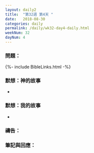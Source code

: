 ```yaml
---
layout: daily2
title:  "第32週 第4天 "
date:   2018-08-30
categories: daily
permalink: /daily/wk32-day4-daily.html
weekNum: 32
dayNum: 4
---
```


### 問題：

{%- include BibleLinks.html -%}

### 默想：神的故事 
+ 

### 默想：我的故事
+ 

### 禱告：

### 筆記與回應：
